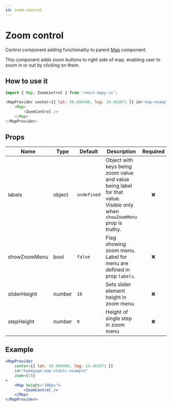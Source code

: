 ```yaml
---
id: zoom-control
---
```


# Zoom control

Control component adding functionality to parent [Map](/docs/API/map) component.

This component adds zoom buttons to right side of map, enabling user to zoom in or out by clicking on them.

## How to use it

```js
import { Map, ZoomControl } from 'react-mapy-cz';

<MapProvider center={{ lat: 50.096406, lng: 14.463071 }} id="map-example">
	<Map>
		<ZoomControl />
	</Map>
</MapProvider>
```

## Props

| Name         | Type   | Default     | Description                                                                                                              | Required |
| ------------ | ------ | ----------- | ------------------------------------------------------------------------------------------------------------------------ | :------: |
| labels       | object | `undefined` | Object with keys being zoom value and value being label for that value. Visible only when `showZoomMenu` prop is truthy. |   :x:    |
| showZoomMenu | bool   | `false`     | Flag showing zoom menu. Label for menu are defined in prop `labels`.                                                     |   :x:    |
| sliderHeight | number | `16`        | Sets slider element height in zoom menu                                                                                  |   :x:    |
| stepHeight   | number | `9`         | Height of single step in zoom menu                                                                                       |   :x:    |

## Example

```jsx live
<MapProvider
	center={{ lat: 50.096406, lng: 14.463071 }}
	id="homepage-map-static-example"
	zoom={15}
>
	<Map height="300px">
		<ZoomControl />
	</Map>
</MapProvider>
```
